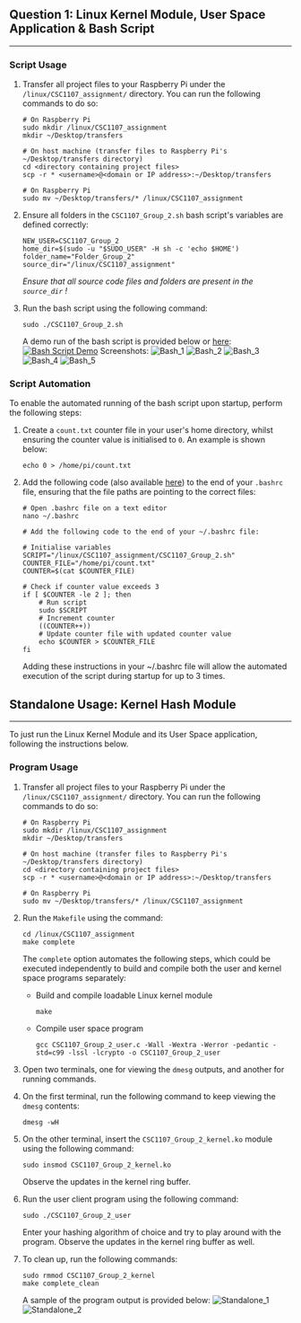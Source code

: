 ## Question 1: Linux Kernel Module, User Space Application & Bash Script
---
### Script Usage
1. Transfer all project files to your Raspberry Pi under the `/linux/CSC1107_assignment/` directory. You can run the following commands to do so:
    ```
    # On Raspberry Pi
    sudo mkdir /linux/CSC1107_assignment
    mkdir ~/Desktop/transfers

    # On host machine (transfer files to Raspberry Pi's ~/Desktop/transfers directory)
    cd <directory containing project files>
    scp -r * <username>@<domain or IP address>:~/Desktop/transfers 

    # On Raspberry Pi
    sudo mv ~/Desktop/transfers/* /linux/CSC1107_assignment
    ```

2. Ensure all folders in the `CSC1107_Group_2.sh` bash script's variables are defined correctly:
    ```
    NEW_USER=CSC1107_Group_2
    home_dir=$(sudo -u "$SUDO_USER" -H sh -c 'echo $HOME')	
    folder_name="Folder_Group_2" 							
    source_dir="/linux/CSC1107_assignment"
    ```
    *Ensure that all source code files and folders are present in the `source_dir` !*

3. Run the bash script using the following command:
    ```
    sudo ./CSC1107_Group_2.sh
    ```

    A demo run of the bash script is provided below or [here](https://www.youtube.com/watch?v=XhTe-5jQOa4):
    [![Bash Script Demo](/docs/bash_1.png)](https://www.youtube.com/watch?v=XhTe-5jQOa4)
    Screenshots:
    ![Bash_1](/docs/bash_1.png)
    ![Bash_2](/docs/bash_2.png)
    ![Bash_3](/docs/bash_3.png)
    ![Bash_4](/docs/bash_4.png)
    ![Bash_5](/docs/bash_5.png)

### Script Automation
To enable the automated running of the bash script upon startup, perform the following steps:
1. Create a `count.txt` counter file in your user's home directory, whilst ensuring the counter value is initialised to `0`. An example is shown below:
    ```
    echo 0 > /home/pi/count.txt
    ```
2. Add the following code (also available [here](bashrc.sh)) to the end of your `.bashrc` file, ensuring that the file paths are pointing to the correct files:
    ```
    # Open .bashrc file on a text editor
    nano ~/.bashrc

    # Add the following code to the end of your ~/.bashrc file:

    # Initialise variables
    SCRIPT="/linux/CSC1107_assignment/CSC1107_Group_2.sh"
    COUNTER_FILE="/home/pi/count.txt"
    COUNTER=$(cat $COUNTER_FILE)

    # Check if counter value exceeds 3
    if [ $COUNTER -le 2 ]; then
        # Run script
        sudo $SCRIPT
        # Increment counter
        ((COUNTER++))
        # Update counter file with updated counter value
        echo $COUNTER > $COUNTER_FILE
    fi
    ```
    Adding these instructions in your ~/.bashrc file will allow the automated execution of the script during startup for up to 3 times.
    
## Standalone Usage: Kernel Hash Module
---
To just run the Linux Kernel Module and its User Space application, following the instructions below.

### Program Usage
1. Transfer all project files to your Raspberry Pi under the `/linux/CSC1107_assignment/` directory. You can run the following commands to do so:
    ```
    # On Raspberry Pi
    sudo mkdir /linux/CSC1107_assignment
    mkdir ~/Desktop/transfers

    # On host machine (transfer files to Raspberry Pi's ~/Desktop/transfers directory)
    cd <directory containing project files>
    scp -r * <username>@<domain or IP address>:~/Desktop/transfers 

    # On Raspberry Pi
    sudo mv ~/Desktop/transfers/* /linux/CSC1107_assignment
    ```
2. Run the `Makefile` using the command:
    ```
    cd /linux/CSC1107_assignment
    make complete
    ```

    The `complete` option automates the following steps, which could be executed independently to build and compile both the user and kernel space programs separately:
    - Build and compile loadable Linux kernel module
        ```
        make
        ```
    - Compile user space program
        ```
        gcc CSC1107_Group_2_user.c -Wall -Wextra -Werror -pedantic -std=c99 -lssl -lcrypto -o CSC1107_Group_2_user    

        ```
3. Open two terminals, one for viewing the `dmesg` outputs, and another for running commands.
4. On the first terminal, run the following command to keep viewing the `dmesg` contents:
    ```
    dmesg -wH
    ```
5. On the other terminal, insert the `CSC1107_Group_2_kernel.ko` module using the following command:
    ```
    sudo insmod CSC1107_Group_2_kernel.ko
    ```
    Observe the updates in the kernel ring buffer.
6. Run the user client program using the following command:
    ```
    sudo ./CSC1107_Group_2_user
    ```
    Enter your hashing algorithm of choice and try to play around with the program. Observe the updates in the kernel ring buffer as well.
7. To clean up, run the following commands:
    ```
    sudo rmmod CSC1107_Group_2_kernel 
    make complete_clean
    ```

    A sample of the program output is provided below:
    ![Standalone_1](/docs/standalone_1.png)
    ![Standalone_2](/docs/standalone_2.png)

